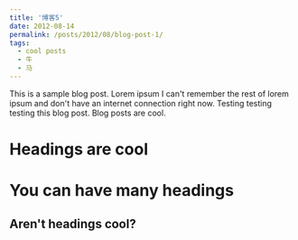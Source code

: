 ```yaml
---
title: '博客5'
date: 2012-08-14
permalink: /posts/2012/08/blog-post-1/
tags:
  - cool posts
  - 牛
  - 马
---
```


This is a sample blog post. Lorem ipsum I can't remember the rest of lorem ipsum and don't have an internet connection right now. Testing testing testing this blog post. Blog posts are cool.

Headings are cool
======

You can have many headings
======

Aren't headings cool?
------